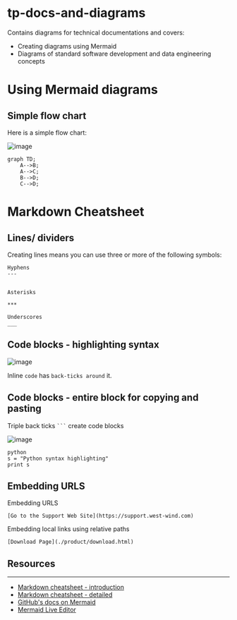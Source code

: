 # tp-docs-and-diagrams
Contains diagrams for technical documentations and covers:
- Creating diagrams using Mermaid 
- Diagrams of standard software development and data engineering concepts


# Using Mermaid diagrams
## Simple flow chart
Here is a simple flow chart:

![image](https://user-images.githubusercontent.com/78715852/223324797-904b348f-0223-4688-af0a-cd715e999688.png)


```mermaid
graph TD;
    A-->B;
    A-->C;
    B-->D;
    C-->D;
```

# Markdown Cheatsheet

## Lines/ dividers
Creating lines means you can use three or more of the following symbols:
```
Hyphens
---


Asterisks

***

Underscores
___

```

## Code blocks - highlighting syntax

  ![image](https://user-images.githubusercontent.com/78715852/223323143-eae3c764-5a5d-463f-92a2-ef7d80ebdc29.png)

  Inline `code` has `back-ticks around` it.


## Code blocks - entire block for copying and pasting
Triple back ticks ` ``` ` create code blocks

![image](https://user-images.githubusercontent.com/78715852/223323281-25d83e63-fac4-48bb-98c4-299dac31e8b2.png)

```
python
s = "Python syntax highlighting"
print s
```

## Embedding URLS
Embedding URLS
```
[Go to the Support Web Site](https://support.west-wind.com)
```

Embedding local links using relative paths
```
[Download Page](./product/download.html)
```

## **Resources**
---
- [Markdown cheatsheet - introduction](https://github.com/adam-p/markdown-here/wiki/Markdown-Cheatsheet)
- [Markdown cheatsheet - detailed](https://markdownmonster.west-wind.com/docs/_4ne1eu2cq.htm)
- [GitHub's docs on Mermaid](https://docs.github.com/en/get-started/writing-on-github/working-with-advanced-formatting/creating-diagrams)
- [Mermaid Live Editor](https://mermaid.live/edit#pako:eNpVkE1rwzAMhv-K0WmDtlmSLW1zGKwfsMNg0PXW5ODaSmJI7ODI60qS_z5nZbDpZD3PayG7B2EkQgpFbS6i4pbY2yHTzNfL6ZVbmbP5_Hk44hcNbHN3ME7L-5vfTIZt-x0K1Smjxxve_lx41ziw3emAnauJhflfd7yYge1_XZTDDBq0DVfS79FPyQyowgYzSP1RYsF9MINMjz7KHZmPqxaQknU4A9dKTrhTvLS8-Q_3UpGxkBa87jysDZfo2x7o2k5vLlVHfqIwulDlxJ2tPa6I2i4NgkkvSkWVOy-EaYJOyemDqs91EiRRsuJRjMky5k9xLMU5XK-K6DEs5PIhjDiM4_gNmllwJg)
